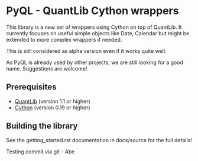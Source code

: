 PyQL - QuantLib Cython wrappers
===============================

This library is a new set of wrappers using Cython on top of QuantLib.
It currently focuses on useful simple objects like Date, Calendar but
might be extended to more complex wrappers if needed.

This is still considered as alpha version even if it works quite well.

As PyQL is already used by other projects, we are still looking for a good
name. Suggestions are welcome!

Prerequisites
-------------

* [QuantLib](http://www.quantlib.org) (version 1.1 or higher)
* [Cython](http://www.cython.org) (version 0.19 or higher)

Building the library
--------------------

See the getting_started.rst documentation in docs/source for the 
full details!

Testing commit via git - Abe